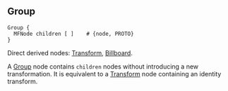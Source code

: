 ## Group

```
Group {
  MFNode children [ ]    # {node, PROTO}
}
```

Direct derived nodes: [Transform](transform.md), [Billboard](billboard.md).

A [Group](#group) node contains `children` nodes without introducing a new transformation.
It is equivalent to a [Transform](transform.md) node containing an identity transform.
